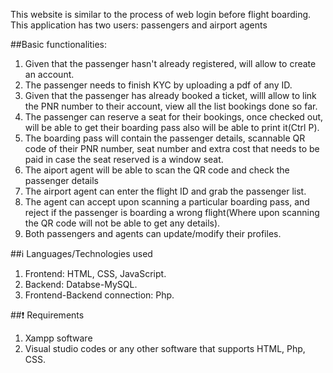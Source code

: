 This website is similar to the process of web login before flight boarding. This application has two users: passengers and airport agents

##Basic functionalities:
  1. Given that the passenger hasn't already registered, will allow to create an account.
  2. The passenger needs to finish KYC by uploading a pdf of any ID.
  3. Given that the passenger has already booked a ticket, willl allow to link the PNR number to their account, view all the list bookings done so far.
  4. The passenger can reserve a seat for their bookings, once checked out, will be able to get their boarding pass also will be able to print it(Ctrl P).
  5. The boarding pass will contain the passenger details, scannable QR code of their PNR number, seat number and extra cost that needs to be paid in case the seat reserved is a window seat.
  6. The aiport agent will be able to scan the QR code and check the passenger details
  7. The airport agent can enter the flight ID and grab the passenger list.
  8. The agent can accept upon scanning a particular boarding pass, and reject if the passenger is boarding a wrong flight(Where upon scanning the QR code will not be able to get any details).
  9. Both passengers and agents can update/modify their profiles.

##ℹ️ Languages/Technologies used
  1. Frontend: HTML, CSS, JavaScript.
  2. Backend: Databse-MySQL.
  3. Frontend-Backend connection: Php.
     
##❗ Requirements
  1. Xampp software
  2. Visual studio codes or any other software that supports HTML, Php, CSS.
